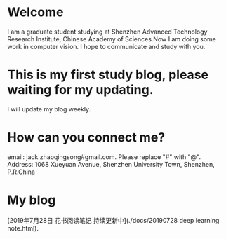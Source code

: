 # Welcome
I am a graduate student studying at Shenzhen Advanced Technology Research Institute, Chinese Academy of Sciences.Now I am doing some work in computer vision. I hope to communicate and study with you.

# This is my first study blog, please waiting for my updating. 
I will update my blog weekly.

# How can you connect me?
email: jack.zhaoqingsong#gmail.com. Please replace "#" with "@". 
<br>Address: 1068 Xueyuan Avenue, Shenzhen University Town, Shenzhen, P.R.China

# My blog
[2019年7月28日 花书阅读笔记 持续更新中](./docs/20190728 deep learning note.html).

